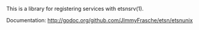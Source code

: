 This is a library for registering services with etsnsrv(1).

Documentation: http://godoc.org/github.com/JImmyFrasche/etsn/etsnunix
